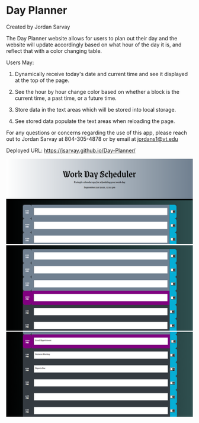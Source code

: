 # Day Planner
Created by Jordan Sarvay

The Day Planner website allows for users to plan out their day and the website will update accordingly based on what hour of the day it is, and reflect that with a color changing table.

Users May:
1. Dynamically receive today's date and current time and see it displayed at the top of the page.

2. See the hour by hour change color based on whether a block is the current time, a past time, or a future time.

3. Store data in the text areas which will be stored into local storage.

4. See stored data populate the text areas when reloading the page.

For any questions or concerns regarding the use of this app, please reach out to Jordan Sarvay at 804-305-4878 or by email at jordans1@vt.edu

Deployed URL: https://jsarvay.github.io/Day-Planner/

![landing](./Assets/Landing.png)
![colors](./Assets/Color.png)
![appointments](./Assets/appointment.png)